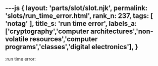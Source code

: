 ---js
{
  layout: 'parts/slot/slot.njk',
  permalink: 'slots/run_time_error.html',
  rank_n: 237,
  tags: [ 'notag' ],
  title_s: 'run time error',
  labels_a: ['cryptography','computer architectures','non-volatile resources','computer programs','classes','digital electronics'],
}
---
:run time error:

